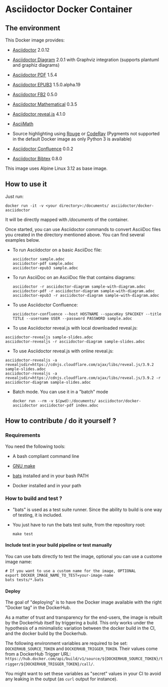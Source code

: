 # Asciidoctor Docker Container

## The environment

This Docker image provides:

-   [Asciidoctor](https://asciidoctor.org/) 2.0.12

-   [Asciidoctor Diagram](https://asciidoctor.org/docs/asciidoctor-diagram/) 2.0.1 with Graphviz integration (supports plantuml and graphiz diagrams)

-   [Asciidoctor PDF](https://asciidoctor.org/docs/asciidoctor-pdf/) 1.5.4

-   [Asciidoctor EPUB3](https://asciidoctor.org/docs/asciidoctor-epub3/) 1.5.0.alpha.19

-   [Asciidoctor FB2](https://asciidoctor.org/docs/asciidoctor-fb2/) 0.5.0

-   [Asciidoctor Mathematical](https://github.com/asciidoctor/asciidoctor-mathematical) 0.3.5

-   [Asciidoctor reveal.js](https://asciidoctor.org/docs/asciidoctor-revealjs/) 4.1.0

-   [AsciiMath](https://rubygems.org/gems/asciimath)

-   Source highlighting using [Rouge](http://rouge.jneen.net) or [CodeRay](https://rubygems.org/gems/coderay) (Pygments not supported in the default Docker image as only Python 3 is available)

-   [Asciidoctor Confluence](https://github.com/asciidoctor/asciidoctor-confluence) 0.0.2

-   [Asciidoctor Bibtex](https://github.com/asciidoctor/asciidoctor-bibtex) 0.8.0

This image uses Alpine Linux 3.12 as base image.

## How to use it

Just run:

    docker run -it -v <your directory>:/documents/ asciidoctor/docker-asciidoctor

It will be directly mapped with */documents* of the container.

Once started, you can use Asciidoctor commands to convert AsciiDoc files you created in the directory mentioned above. You can find several examples below.

-   To run Asciidoctor on a basic AsciiDoc file:

        asciidoctor sample.adoc
        asciidoctor-pdf sample.adoc
        asciidoctor-epub3 sample.adoc

-   To run AsciiDoc on an AsciiDoc file that contains diagrams:

        asciidoctor -r asciidoctor-diagram sample-with-diagram.adoc
        asciidoctor-pdf -r asciidoctor-diagram sample-with-diagram.adoc
        asciidoctor-epub3 -r asciidoctor-diagram sample-with-diagram.adoc

-   To use Asciidoctor Confluence:

        asciidoctor-confluence --host HOSTNAME --spaceKey SPACEKEY --title TITLE --username USER --password PASSWORD sample.adoc

-   To use Asciidoctor reveal.js with local downloaded reveal.js:

<!-- -->

    asciidoctor-revealjs sample-slides.adoc
    asciidoctor-revealjs -r asciidoctor-diagram sample-slides.adoc

-   To use Asciidoctor reveal.js with online reveal.js:

<!-- -->

    asciidoctor-revealjs -a revealjsdir=https://cdnjs.cloudflare.com/ajax/libs/reveal.js/3.9.2 sample-slides.adoc
    asciidoctor-revealjs -a revealjsdir=https://cdnjs.cloudflare.com/ajax/libs/reveal.js/3.9.2 -r asciidoctor-diagram sample-slides.adoc

-   Batch mode. You can use it in a "batch" mode

        docker run --rm -v $(pwd):/documents/ asciidoctor/docker-asciidoctor asciidoctor-pdf index.adoc

## How to contribute / do it yourself ?

### Requirements

You need the following tools:

-   A bash compliant command line

-   [GNU make](http://man7.org/linux/man-pages/man1/make.1.html)

-   [bats](https://github.com/sstephenson/bats) installed and in your bash PATH

-   Docker installed and in your path

### How to build and test ?

-   "bats" is used as a test suite runner. Since the ability to build is one way of testing, it is included.

-   You just have to run the bats test suite, from the repository root:

        make test

#### Include test in your build pipeline or test manually

You can use bats directly to test the image, optional you can use a custome image name:

    # If you want to use a custom name for the image, OPTIONAL
    export DOCKER_IMAGE_NAME_TO_TEST=your-image-name
    bats tests/*.bats

#### Deploy

The goal of "deploying" is to have the Docker image available with the right "Docker tag" in the DockerHub.

As a matter of trust and transparency for the end-users, the image is rebuilt by the DockerHub itself by triggering a build.
This only works under the hypothesis of a minimalistic variation between the docker build in the CI, and the docker build by the Dockerhub.

The following environment variables are required to be set: `DOCKERHUB_SOURCE_TOKEN` and `DOCKERHUB_TRIGGER_TOKEN`.
Their values come from a DockerHub Trigger URL: `https://hub.docker.com/api/build/v1/source/${DOCKERHUB_SOURCE_TOKEN}/trigger/${DOCKERHUB_TRIGGER_TOKEN}/call/`.

You might want to set these variables as "secret" values in your CI to avoid any leaking in the output (as `curl` output for instance).
